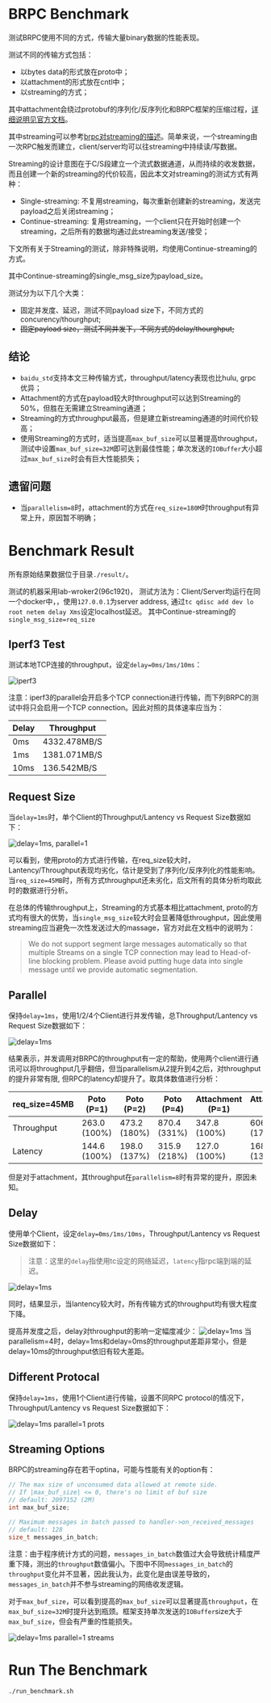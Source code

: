# BRPC Benchmark

测试BRPC使用不同的方式，传输大量binary数据的性能表现。

测试不同的传输方式包括：
- 以bytes data的形式放在proto中；
- 以attachment的形式放在cntl中；
- 以streaming的方式；

其中attachment会绕过protobuf的序列化/反序列化和BRPC框架的压缩过程，[详细说明见官方文档](https://brpc.apache.org/docs/client/basics/#attachment)。

其中streaming可以参考[brpc对streaming的描述](https://brpc.apache.org/docs/client/streaming-rpc/)。简单来说，一个streaming由一次RPC触发而建立，client/server均可以往streaming中持续读/写数据。

Streaming的设计意图在于C/S段建立一个流式数据通道，从而持续的收发数据，而且创建一个新的streaming的代价较高，因此本文对streaming的测试方式有两种：
- Single-streaming: 不复用streaming，每次重新创建新的streaming，发送完payload之后关闭streaming；
- Continue-streaming: 复用streaming，一个client只在开始时创建一个streaming，之后所有的数据均通过此streaming发送/接受；

下文所有关于Streaming的测试，除非特殊说明，均使用Continue-streaming的方式。

其中Continue-streaming的single_msg_size为payload_size。

测试分为以下几个大类：
- 固定并发度、延迟，测试不同payload size下，不同方式的concurency/thourghput;
- ~~固定payload size，测试不同并发下，不同方式的delay/thourghput;~~

## 结论

- `baidu_std`支持本文三种传输方式，throughput/latency表现也比hulu, grpc优异；
- Attachment的方式在payload较大时throughput可以达到Streaming的50%，但胜在无需建立Streaming通道；
- Streaming的方式throughput最高，但是建立新streaming通道的时间代价较高；
- 使用Streaming的方式时，适当提高`max_buf_size`可以显著提高throughput，测试中设置`max_buf_size=32M`即可达到最佳性能；单次发送的`IOBuffer`大小超过`max_buf_size`时会有巨大性能损失；

## 遗留问题

- 当`parallelism=8`时，attachment的方式在`req_size=180M`时throughput有异常上升，原因暂不明确；

# Benchmark Result

所有原始结果数据位于目录`./result/`。

测试的机器采用lab-wroker2(96c192t)，
测试方法为：Client/Server均运行在同一个docker中，，使用`127.0.0.1`为server address, 通过`tc qdisc add dev lo root netem delay Xms`设定localhost延迟。
其中Continue-streaming的`single_msg_size=req_size`

## Iperf3 Test
测试本地TCP连接的throughput，设定`delay=0ms/1ms/10ms`：

![iperf3](./result/figs/iperf3.png)

注意：iperf3的parallel会开启多个TCP connection进行传输，而下列BRPC的测试中将只会启用一个TCP connection。因此对照的具体速率应当为：

| Delay       | Throughput |
| ---------- | -----------  |
| 0ms        | 4332.478MB/S |
| 1ms        | 1381.071MB/S |
| 10ms       | 136.542MB/S |

## Request Size
当`delay=1ms`时，单个Client的Throughput/Lantency vs Request Size数据如下：

![delay=1ms, parallel=1](./result/figs/req-size_delay1ms_reqsz(256-256m)_para(1)_streamsz(8k)_prot(baidu_std).png)

可以看到，使用proto的方式进行传输，在req_size较大时，Lantency/Throughput表现均劣化，估计是受到了序列化/反序列化的性能影响。
当`req_size=45MB`时，所有方式throughput还未劣化，后文所有的具体分析均取此时的数据进行分析。

在总体的传输throughput上，Streaming的方式基本相比attachment, proto的方式均有很大的优势，当`single_msg_size`较大时会显著降低throughput，因此使用streaming应当避免一次性发送过大的massage，官方对此在文档中的说明为：
>We do not support segment large messages automatically so that multiple Streams on a single TCP connection may lead to Head-of-line blocking problem. Please avoid putting huge data into single message until we provide automatic segmentation.

## Parallel
保持`delay=1ms`，使用1/2/4个Client进行并发传输，总Throughput/Lantency vs Request Size数据如下：

![delay=1ms](./result/figs/req-size_delay1ms_reqsz(256-256m)_paras_streamsz(8k)_prot(baidu_std).png)

结果表示，并发调用对BRPC的throughput有一定的帮助，使用两个client进行通讯可以将throughput几乎翻倍，但当parallelism从2提升到4之后，对throughput的提升非常有限, 但RPC的latency却提升了。取具体数值进行分析：

| req_size=45MB | Poto (P=1) | Poto (P=2) | Poto (P=4)      | Attachment (P=1) | Attachment (P=2) | Attachment (P=4)  |
| -----------  | -----------  | ---------- | ----------      | -----------  | ---------- | ----------      |
| Throughput   | 263.0 (100%) | 473.2 (180%) | 870.4 (331%)  | 347.8 (100%) | 606.8 (174%) | 991.6 (285%) |
| Latency      | 144.6 (100%) | 198.0 (137%) | 315.9 (218%)  | 127.0 (100%) | 168.8 (133%) | 263.6 (208%) |

但是对于attachment，其throughput在`parallelism=8`时有异常的提升，原因未知。

## Delay
使用单个Client，设定`delay=0ms/1ms/10ms`，Throughput/Lantency vs Request Size数据如下：

> 注意：这里的`delay`指使用tc设定的网络延迟，`latency`指rpc端到端的延迟。

![delay=1ms](./result/figs/req-size_delays_reqsz(256-256m)_para(1)_streamsz(8k)_prot(baidu_std).png)

同时，结果显示，当lantency较大时，所有传输方式的throughput均有很大程度下降。

提高并发度之后，delay对throughput的影响一定幅度减少：
![delay=1ms](./result/figs/req-size_delays_reqsz(256-256m)_para(4)_streamsz(8k)_prot(baidu_std).png)
当parallelism=4时，delay=1ms和delay=0ms的throughput差距非常小，但是delay=10ms的throughput依旧有较大差距。


## Different Protocal
保持`delay=1ms`，使用1个Client进行传输，设置不同RPC protocol的情况下，Throughput/Lantency vs Request Size数据如下：

![delay=1ms parallel=1 prots](./result/figs/req-size_delay1ms_reqsz(256-256m)_para(1)_streamsz(8k)_prots.png)


## Streaming Options

BRPC的streaming存在若干optina，可能与性能有关的option有：

```cpp
// The max size of unconsumed data allowed at remote side.
// If |max_buf_size| <= 0, there's no limit of buf size
// default: 2097152 (2M)
int max_buf_size;

// Maximum messages in batch passed to handler->on_received_messages
// default: 128
size_t messages_in_batch;
```

注意：由于程序统计方式的问题，`messages_in_batch`数值过大会导致统计精度严重下降，测出的`throughput`数值偏小。下图中不同`messages_in_batch`的`throughput`变化并不显著，因此我认为，此变化是由误差导致的，`messages_in_batch`并不参与streaming的网络收发逻辑。

对于`max_buf_size`，可以看到提高的`max_buf_size`可以显著提高`throughput`，在`max_buf_size=32M`时提升达到瓶颈。框架支持单次发送的`IOBuffer`size大于`max_buf_size`，但会有严重的性能损失。

![delay=1ms parallel=1 streams](./result/figs/req-size_delay1ms_reqsz(256-256m)_para(1)_streamsz(8k)_prot(baidu_std)_streams.png)



# Run The Benchmark

```bash
./run_benchmark.sh
```